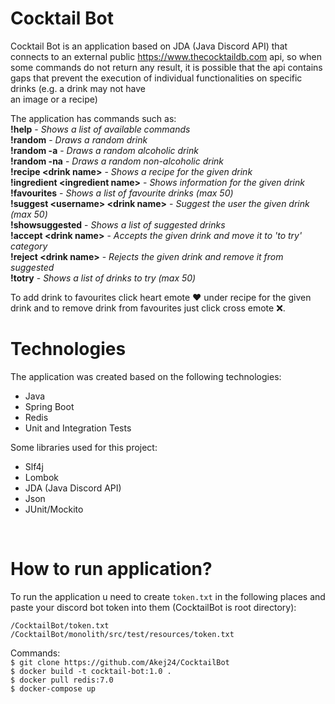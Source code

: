 # Cocktail Bot

Cocktail Bot is an application based on JDA (Java Discord API) that connects to an external public https://www.thecocktaildb.com api, 
so when some commands do not return any result, it is possible that the api contains gaps that prevent the execution of individual functionalities 
on specific drinks (e.g. a drink may not have <br/> an image or a recipe)

The application has commands such as:<br/>
**!help** - _Shows a list of available commands_<br/>
**!random** - _Draws a random drink_<br/>
**!random -a** - _Draws a random alcoholic drink_<br/>
**!random -na** - _Draws a random non-alcoholic drink_<br/>
**!recipe \<drink name>** - _Shows a recipe for the given drink_<br/>
**!ingredient \<ingredient name>** - _Shows information for the given drink_<br/>
**!favourites** - _Shows a list of favourite drinks (max 50)_<br/>
**!suggest \<username> \<drink name>** - _Suggest the user the given drink (max 50)_<br/>
**!showsuggested** - _Shows a list of suggested drinks_<br/>
**!accept \<drink name>** - _Accepts the given drink and move it to 'to try' category_<br/>
**!reject \<drink name>** - _Rejects the given drink and remove it from suggested_<br/>
**!totry** - _Shows a list of drinks to try (max 50)_<br/>

To add drink to favourites click heart emote ❤ under recipe for the given drink and to remove drink from favourites just click cross emote ❌.
<br/>

# Technologies

The application was created based on the following technologies:
- Java
- Spring Boot
- Redis
- Unit and Integration Tests

Some libraries used for this project:
- Slf4j
- Lombok
- JDA (Java Discord API)
- Json
- JUnit/Mockito
<br/>

# How to run application?

To run the application u need to create `token.txt` in the following places and paste your discord bot token into them (CocktailBot is root directory):

`/CocktailBot/token.txt`<br/>
`/CocktailBot/monolith/src/test/resources/token.txt`

Commands:<br/>
`$ git clone https://github.com/Akej24/CocktailBot` <br/>
`$ docker build -t cocktail-bot:1.0 .` <br/>
`$ docker pull redis:7.0` <br/>
`$ docker-compose up` <br/>
